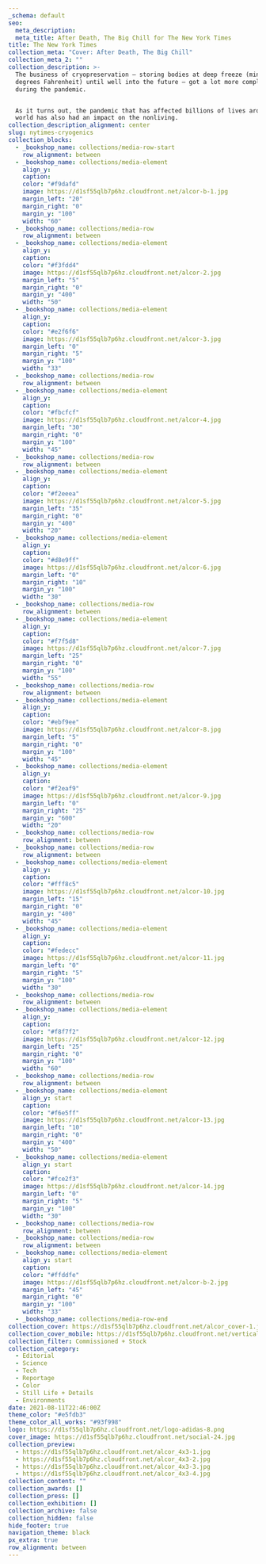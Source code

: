 ```yaml
---
_schema: default
seo:
  meta_description:
  meta_title: After Death, The Big Chill for The New York Times
title: The New York Times
collection_meta: "Cover: After Death, The Big Chill"
collection_meta_2: ""
collection_description: >-
  The business of cryopreservation — storing bodies at deep freeze (minus 320
  degrees Fahrenheit) until well into the future — got a lot more complicated
  during the pandemic.


  As it turns out, the pandemic that has affected billions of lives around the
  world has also had an impact on the nonliving.
collection_description_alignment: center
slug: nytimes-cryogenics
collection_blocks:
  - _bookshop_name: collections/media-row-start
    row_alignment: between
  - _bookshop_name: collections/media-element
    align_y:
    caption:
    color: "#f9dafd"
    image: https://d1sf55qlb7p6hz.cloudfront.net/alcor-b-1.jpg
    margin_left: "20"
    margin_right: "0"
    margin_y: "100"
    width: "60"
  - _bookshop_name: collections/media-row
    row_alignment: between
  - _bookshop_name: collections/media-element
    align_y:
    caption:
    color: "#f3fdd4"
    image: https://d1sf55qlb7p6hz.cloudfront.net/alcor-2.jpg
    margin_left: "5"
    margin_right: "0"
    margin_y: "400"
    width: "50"
  - _bookshop_name: collections/media-element
    align_y:
    caption:
    color: "#e2f6f6"
    image: https://d1sf55qlb7p6hz.cloudfront.net/alcor-3.jpg
    margin_left: "0"
    margin_right: "5"
    margin_y: "100"
    width: "33"
  - _bookshop_name: collections/media-row
    row_alignment: between
  - _bookshop_name: collections/media-element
    align_y:
    caption:
    color: "#fbcfcf"
    image: https://d1sf55qlb7p6hz.cloudfront.net/alcor-4.jpg
    margin_left: "30"
    margin_right: "0"
    margin_y: "100"
    width: "45"
  - _bookshop_name: collections/media-row
    row_alignment: between
  - _bookshop_name: collections/media-element
    align_y:
    caption:
    color: "#f2eeea"
    image: https://d1sf55qlb7p6hz.cloudfront.net/alcor-5.jpg
    margin_left: "35"
    margin_right: "0"
    margin_y: "400"
    width: "20"
  - _bookshop_name: collections/media-element
    align_y:
    caption:
    color: "#d8e9ff"
    image: https://d1sf55qlb7p6hz.cloudfront.net/alcor-6.jpg
    margin_left: "0"
    margin_right: "10"
    margin_y: "100"
    width: "30"
  - _bookshop_name: collections/media-row
    row_alignment: between
  - _bookshop_name: collections/media-element
    align_y:
    caption:
    color: "#f7f5d8"
    image: https://d1sf55qlb7p6hz.cloudfront.net/alcor-7.jpg
    margin_left: "25"
    margin_right: "0"
    margin_y: "100"
    width: "55"
  - _bookshop_name: collections/media-row
    row_alignment: between
  - _bookshop_name: collections/media-element
    align_y:
    caption:
    color: "#ebf9ee"
    image: https://d1sf55qlb7p6hz.cloudfront.net/alcor-8.jpg
    margin_left: "5"
    margin_right: "0"
    margin_y: "100"
    width: "45"
  - _bookshop_name: collections/media-element
    align_y:
    caption:
    color: "#f2eaf9"
    image: https://d1sf55qlb7p6hz.cloudfront.net/alcor-9.jpg
    margin_left: "0"
    margin_right: "25"
    margin_y: "600"
    width: "20"
  - _bookshop_name: collections/media-row
    row_alignment: between
  - _bookshop_name: collections/media-row
    row_alignment: between
  - _bookshop_name: collections/media-element
    align_y:
    caption:
    color: "#fff8c5"
    image: https://d1sf55qlb7p6hz.cloudfront.net/alcor-10.jpg
    margin_left: "15"
    margin_right: "0"
    margin_y: "400"
    width: "45"
  - _bookshop_name: collections/media-element
    align_y:
    caption:
    color: "#fedecc"
    image: https://d1sf55qlb7p6hz.cloudfront.net/alcor-11.jpg
    margin_left: "0"
    margin_right: "5"
    margin_y: "100"
    width: "30"
  - _bookshop_name: collections/media-row
    row_alignment: between
  - _bookshop_name: collections/media-element
    align_y:
    caption:
    color: "#f8f7f2"
    image: https://d1sf55qlb7p6hz.cloudfront.net/alcor-12.jpg
    margin_left: "25"
    margin_right: "0"
    margin_y: "100"
    width: "60"
  - _bookshop_name: collections/media-row
    row_alignment: between
  - _bookshop_name: collections/media-element
    align_y: start
    caption:
    color: "#f6e5ff"
    image: https://d1sf55qlb7p6hz.cloudfront.net/alcor-13.jpg
    margin_left: "10"
    margin_right: "0"
    margin_y: "400"
    width: "50"
  - _bookshop_name: collections/media-element
    align_y: start
    caption:
    color: "#fce2f3"
    image: https://d1sf55qlb7p6hz.cloudfront.net/alcor-14.jpg
    margin_left: "0"
    margin_right: "5"
    margin_y: "100"
    width: "30"
  - _bookshop_name: collections/media-row
    row_alignment: between
  - _bookshop_name: collections/media-row
    row_alignment: between
  - _bookshop_name: collections/media-element
    align_y: start
    caption:
    color: "#ffddfe"
    image: https://d1sf55qlb7p6hz.cloudfront.net/alcor-b-2.jpg
    margin_left: "45"
    margin_right: "0"
    margin_y: "100"
    width: "33"
  - _bookshop_name: collections/media-row-end
collection_cover: https://d1sf55qlb7p6hz.cloudfront.net/alcor_cover-1.jpg
collection_cover_mobile: https://d1sf55qlb7p6hz.cloudfront.net/verticalcovers-56.jpg
collection_filter: Commissioned + Stock
collection_category:
  - Editorial
  - Science
  - Tech
  - Reportage
  - Color
  - Still Life + Details
  - Environments
date: 2021-08-11T22:46:00Z
theme_color: "#e5fdb3"
theme_color_all_works: "#93f998"
logo: https://d1sf55qlb7p6hz.cloudfront.net/logo-adidas-8.png
cover_image: https://d1sf55qlb7p6hz.cloudfront.net/social-24.jpg
collection_preview:
  - https://d1sf55qlb7p6hz.cloudfront.net/alcor_4x3-1.jpg
  - https://d1sf55qlb7p6hz.cloudfront.net/alcor_4x3-2.jpg
  - https://d1sf55qlb7p6hz.cloudfront.net/alcor_4x3-3.jpg
  - https://d1sf55qlb7p6hz.cloudfront.net/alcor_4x3-4.jpg
collection_content: ""
collection_awards: []
collection_press: []
collection_exhibition: []
collection_archive: false
collection_hidden: false
hide_footer: true
navigation_theme: black
px_extra: true
row_alignment: between
---
```


